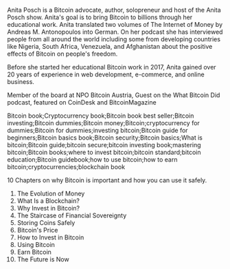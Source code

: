 Anita Posch is a Bitcoin advocate, author, solopreneur and host of the Anita Posch show. Anita's goal is to bring Bitcoin to billions through her educational work. Anita translated two volumes of The Internet of Money by Andreas M. Antonopoulos into German. On her podcast she has interviewed people from all around the world including some from developing countries like Nigeria, South Africa, Venezuela, and Afghanistan about the positive effects of Bitcoin on people's freedom.

Before she started her educational Bitcoin work in 2017, Anita gained over 20 years of experience in web development, e-commerce, and online business.

Member of the board at NPO Bitcoin Austria, Guest on the What Bitcoin Did podcast, featured on CoinDesk and BitcoinMagazine

Bitcoin book;Cryptocurrency book;Bitcoin book best seller;Bitcoin investing;Bitcoin dummies;Bitcoin money;Bitcoin;cryptocurrency for dummies;Bitcoin for dummies;investing bitcoin;Bitcoin guide for beginners;Bitcoin basics book;Bitcoin security;Bitcoin basics;What is bitcoin;Bitcoin guide;bitcoin secure;bitcoin investing book;mastering bitcoin;Bitcoin books;where to invest bitcoin;bitcoin standard;bitcoin education;Bitcoin guidebook;how to use bitcoin;how to earn bitcoin;cryptocurrencies;blockchain book

10 Chapters on why Bitcoin is important and how you can use it safely.
1.  The Evolution of Money
2.  What Is a Blockchain?
3.  Why Invest in Bitcoin?
4.  The Staircase of Financial Sovereignty
5.  Storing Coins Safely
6.  Bitcoin's Price
7.  How to Invest in Bitcoin
8.  Using Bitcoin
9.  Earn Bitcoin
10.  The Future is Now

